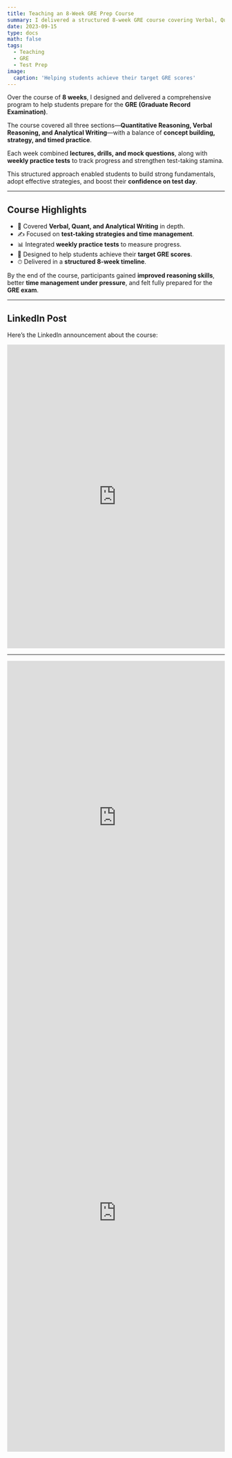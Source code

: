 ```yaml
---
title: Teaching an 8-Week GRE Prep Course
summary: I delivered a structured 8-week GRE course covering Verbal, Quant, and Analytical Writing, with practice tests and strategy sessions.
date: 2023-09-15
type: docs
math: false
tags:
  - Teaching
  - GRE
  - Test Prep
image:
  caption: 'Helping students achieve their target GRE scores'
---
```


Over the course of **8 weeks**, I designed and delivered a comprehensive program to help students prepare for the **GRE (Graduate Record Examination)**.

The course covered all three sections—**Quantitative Reasoning, Verbal Reasoning, and Analytical Writing**—with a balance of **concept building, strategy, and timed practice**.

Each week combined **lectures, drills, and mock questions**, along with **weekly practice tests** to track progress and strengthen test-taking stamina.

This structured approach enabled students to build strong fundamentals, adopt effective strategies, and boost their **confidence on test day**.

---

## Course Highlights
- 📘 Covered **Verbal, Quant, and Analytical Writing** in depth.
- ✍️ Focused on **test-taking strategies and time management**.
- 📊 Integrated **weekly practice tests** to measure progress.
- 🎯 Designed to help students achieve their **target GRE scores**.
- ⏱ Delivered in a **structured 8-week timeline**.

By the end of the course, participants gained **improved reasoning skills**, better **time management under pressure**, and felt fully prepared for the **GRE exam**.

---

## LinkedIn Post
Here’s the LinkedIn announcement about the course:

<iframe src="https://www.linkedin.com/embed/feed/update/urn:li:share:7302949663958089729" height="704" width="504" frameborder="0" allowfullscreen="" title="Embedded post"></iframe>


---

<!-- Moderator Post 1 -->
<iframe src="https://www.linkedin.com/embed/feed/update/urn:li:share:7303000113675661313" height="725" width="504" frameborder="0" allowfullscreen="" title="Embedded post"></iframe>
<!-- Moderator Post 2 -->
<iframe src="https://www.linkedin.com/embed/feed/update/urn:li:share:7292240841312497664" height="1108" width="504" frameborder="0" allowfullscreen="" title="Embedded post"></iframe>
